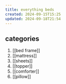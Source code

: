 ```yaml
---
title: everything beds
created: 2024-09-15T15:25
updated: 2024-09-18T21:54
---
```


## categories
1. [[bed frame]]
2. [[mattress]]
3. [[sheets]]
4. [[topper]]
5. [[comforter]]
6. [[pillow]]